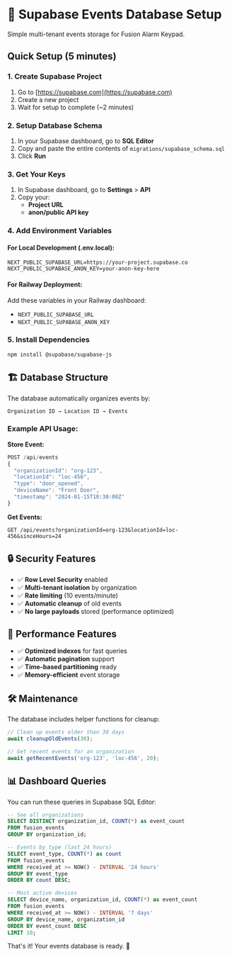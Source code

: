 # 🚀 Supabase Events Database Setup

Simple multi-tenant events storage for Fusion Alarm Keypad.

## Quick Setup (5 minutes)

### 1. Create Supabase Project
1. Go to [https://supabase.com](https://supabase.com)
2. Create a new project
3. Wait for setup to complete (~2 minutes)

### 2. Setup Database Schema
1. In your Supabase dashboard, go to **SQL Editor**
2. Copy and paste the entire contents of `migrations/supabase_schema.sql`
3. Click **Run**

### 3. Get Your Keys
1. In Supabase dashboard, go to **Settings** > **API**
2. Copy your:
   - **Project URL** 
   - **anon/public API key**

### 4. Add Environment Variables

#### For Local Development (.env.local):
```env
NEXT_PUBLIC_SUPABASE_URL=https://your-project.supabase.co
NEXT_PUBLIC_SUPABASE_ANON_KEY=your-anon-key-here
```

#### For Railway Deployment:
Add these variables in your Railway dashboard:
- `NEXT_PUBLIC_SUPABASE_URL`
- `NEXT_PUBLIC_SUPABASE_ANON_KEY`

### 5. Install Dependencies
```bash
npm install @supabase/supabase-js
```

## 🏗️ Database Structure

The database automatically organizes events by:
```
Organization ID → Location ID → Events
```

### Example API Usage:

**Store Event:**
```typescript
POST /api/events
{
  "organizationId": "org-123",
  "locationId": "loc-456", 
  "type": "door_opened",
  "deviceName": "Front Door",
  "timestamp": "2024-01-15T10:30:00Z"
}
```

**Get Events:**
```
GET /api/events?organizationId=org-123&locationId=loc-456&sinceHours=24
```

## 🔒 Security Features

- ✅ **Row Level Security** enabled
- ✅ **Multi-tenant isolation** by organization
- ✅ **Rate limiting** (10 events/minute)
- ✅ **Automatic cleanup** of old events
- ✅ **No large payloads** stored (performance optimized)

## 🚀 Performance Features

- ✅ **Optimized indexes** for fast queries
- ✅ **Automatic pagination** support
- ✅ **Time-based partitioning** ready
- ✅ **Memory-efficient** event storage

## 🛠️ Maintenance

The database includes helper functions for cleanup:

```typescript
// Clean up events older than 30 days
await cleanupOldEvents(30);

// Get recent events for an organization
await getRecentEvents('org-123', 'loc-456', 20);
```

## 📊 Dashboard Queries

You can run these queries in Supabase SQL Editor:

```sql
-- See all organizations
SELECT DISTINCT organization_id, COUNT(*) as event_count 
FROM fusion_events 
GROUP BY organization_id;

-- Events by type (last 24 hours)
SELECT event_type, COUNT(*) as count
FROM fusion_events 
WHERE received_at >= NOW() - INTERVAL '24 hours'
GROUP BY event_type
ORDER BY count DESC;

-- Most active devices
SELECT device_name, organization_id, COUNT(*) as event_count
FROM fusion_events 
WHERE received_at >= NOW() - INTERVAL '7 days'
GROUP BY device_name, organization_id
ORDER BY event_count DESC
LIMIT 10;
```

That's it! Your events database is ready. 🎉 